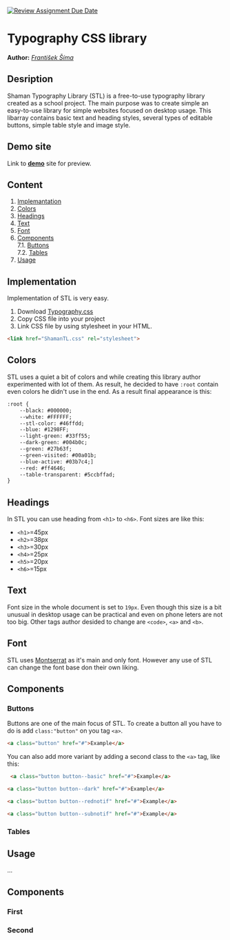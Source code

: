 [![Review Assignment Due Date](https://classroom.github.com/assets/deadline-readme-button-24ddc0f5d75046c5622901739e7c5dd533143b0c8e959d652212380cedb1ea36.svg)](https://classroom.github.com/a/zprwltzm)
# Typography CSS library
**Author:** *[František Šíma](https://github.com/FrantisekSima)*
## Desription
Shaman Typography Library (STL) is a free-to-use typography library created as a school project. The main purpose was to create simple an easy-to-use library for simple websites focused on desktop usage.
This libarray contains basic text and heading styles, several types of editable buttons, simple table style and image style.
## Demo site
Link to **[demo](https://pslib-cz.github.io/2023-l4-web-typographic-library-FrantisekSima/)** site for preview.
## Content
1. [Implemantation](#Implementation)
2. [Colors](#Colors)
3. [Headings](#Headings)
4. [Text](#Text)
5. [Font](#Fonts)
6. [Components](#Components)   
       7.1. [Buttons](#Buttons)  
       7.2. [Tables](#Tables)
7. [Usage](#Usage)
## Implementation
Implementation of STL is very easy.
1. Download [Typography.css](css/ShamanTL.css)
2. Copy CSS file into your project
3. Link CSS file by using stylesheet in your HTML.

```html
<link href="ShamanTL.css" rel="stylesheet">
```
## Colors
STL uses a quiet a bit of colors and while creating this library author experimented with lot of them. As result, he decided to have `:root` contain even colors he didn't use in the end.
As a result final appearance is this:

```html
:root {
    --black: #000000;
    --white: #FFFFFF;
    --stl-color: #46ffdd;
    --blue: #1298FF;
    --light-green: #33ff55;
    --dark-green: #004b0c;
    --green: #27b63f;
    --green-visited: #00a01b;
    --blue-active: #03b7c4;]
    --red: #ff4646;
    --table-transparent: #5ccbffad;
}
```
## Headings
In STL you can use heading from `<h1>` to `<h6>`. Font sizes are like this:
* `<h1>`=45px 
* `<h2>`=38px
* `<h3>`=30px
* `<h4>`=25px
* `<h5>`=20px
* `<h6>`=15px


## Text 
Font size in the whole document is set to `19px`. Even though this size is a bit unusual in desktop usage can be practical and even on phone leters are not too big.
Other tags author desided to change are `<code>`, `<a>` and `<b>`.

## Font
STL uses [Montserrat](https://fonts.google.com/specimen/Montserrat) as it's main and only font. However any use of STL can change the font base don their own liking.

## Components

### Buttons
Buttons are one of the main focus of STL. To create a button all you have to do is add `class:"button"` on you tag `<a>`.
```html
<a class="button" href="#">Example</a>
```
You can also add more variant by adding a second class to the `<a>` tag, like this:
```html
 <a class="button button--basic" href="#">Example</a>
```
```html 
<a class="button button--dark" href="#">Example</a>
```
```html 
<a class="button button--rednotif" href="#">Example</a>
```
```html
<a class="button button--subnotif" href="#">Example</a>
```

### Tables

## Usage
...
## Components
### First
### Second
